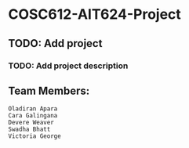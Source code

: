 # COSC612-AIT624-Project

## TODO: Add project 

### TODO: Add project description

## Team Members:
    Oladiran Apara
    Cara Galingana
    Devere Weaver
    Swadha Bhatt
    Victoria George
